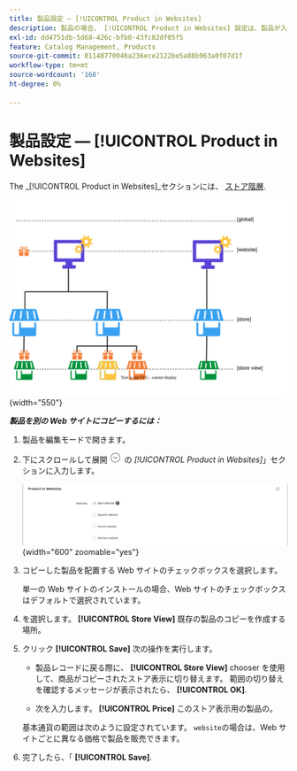 ```yaml
---
title: 製品設定 — [!UICONTROL Product in Websites]
description: 製品の場合、 [!UICONTROL Product in Websites] 設定は、製品が入手可能な各 web サイトを特定します。
exl-id: dd4751db-5d68-426c-bfb0-43fc82df05f5
feature: Catalog Management, Products
source-git-commit: 01148770946a236ece2122be5a88b963a0f07d1f
workflow-type: tm+mt
source-wordcount: '168'
ht-degree: 0%

---
```


# 製品設定 — [!UICONTROL Product in Websites]

The _[!UICONTROL Product in Websites]_セクションには、 [ストア階層](../stores-purchase/stores.md).

![製品 Web サイトのスコープ図](./assets/scope-product-website.svg){width="550"}

**_製品を別の Web サイトにコピーするには：_**

1. 製品を編集モードで開きます。

1. 下にスクロールして展開 ![拡張セレクター](../assets/icon-display-expand.png) の _[!UICONTROL Product in Websites]_」セクションに入力します。

   ![Web サイト内の製品](./assets/catalog-product-in-websites-multisite-main-french.png){width="600" zoomable="yes"}

1. コピーした製品を配置する Web サイトのチェックボックスを選択します。

   単一の Web サイトのインストールの場合、Web サイトのチェックボックスはデフォルトで選択されています。

1. を選択します。 **[!UICONTROL Store View]** 既存の製品のコピーを作成する場所。

1. クリック **[!UICONTROL Save]** 次の操作を実行します。

   - 製品レコードに戻る際に、 **[!UICONTROL Store View]** chooser を使用して、商品がコピーされたストア表示に切り替えます。 範囲の切り替えを確認するメッセージが表示されたら、 **[!UICONTROL OK]**.

   - 次を入力します。 **[!UICONTROL Price]** このストア表示用の製品の。

   基本通貨の範囲は次のように設定されています。 `website`の場合は、Web サイトごとに異なる価格で製品を販売できます。

1. 完了したら、「 **[!UICONTROL Save]**.
